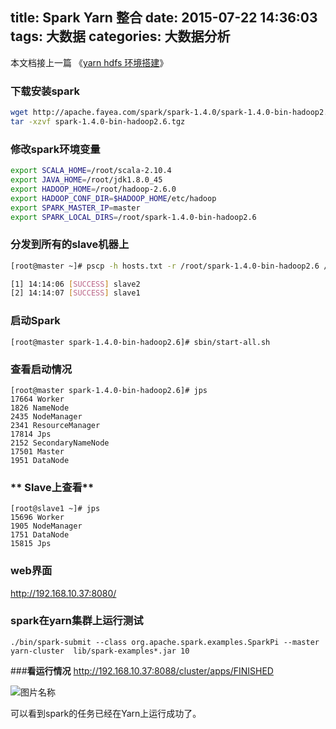 title: Spark Yarn 整合
date: 2015-07-22 14:36:03
tags: 大数据
categories: 大数据分析
---
本文档接上一篇 《[yarn hdfs 环境搭建](http://youfu.xyz/2015/07/22/yarn-hdfs/)》
### **下载安装spark**
``` bash
wget http://apache.fayea.com/spark/spark-1.4.0/spark-1.4.0-bin-hadoop2.6.tgz
tar -xzvf spark-1.4.0-bin-hadoop2.6.tgz
```

### **修改spark环境变量**
``` bash
export SCALA_HOME=/root/scala-2.10.4
export JAVA_HOME=/root/jdk1.8.0_45
export HADOOP_HOME=/root/hadoop-2.6.0
export HADOOP_CONF_DIR=$HADOOP_HOME/etc/hadoop
export SPARK_MASTER_IP=master
export SPARK_LOCAL_DIRS=/root/spark-1.4.0-bin-hadoop2.6
```
### **分发到所有的slave机器上**
<!-- more -->
``` bash
[root@master ~]# pscp -h hosts.txt -r /root/spark-1.4.0-bin-hadoop2.6 /root/

[1] 14:14:06 [SUCCESS] slave2
[2] 14:14:07 [SUCCESS] slave1
```
### **启动Spark**
```
[root@master spark-1.4.0-bin-hadoop2.6]# sbin/start-all.sh
```
### **查看启动情况**
```
[root@master spark-1.4.0-bin-hadoop2.6]# jps
17664 Worker
1826 NameNode
2435 NodeManager
2341 ResourceManager
17814 Jps
2152 SecondaryNameNode
17501 Master
1951 DataNode
```
### ** Slave上查看**
```
[root@slave1 ~]# jps
15696 Worker
1905 NodeManager
1751 DataNode
15815 Jps
```
### **web界面**
http://192.168.10.37:8080/

### **spark在yarn集群上运行测试**
```
./bin/spark-submit --class org.apache.spark.examples.SparkPi --master yarn-cluster  lib/spark-examples*.jar 10
```

###**看运行情况**
http://192.168.10.37:8088/cluster/apps/FINISHED

![图片名称](http://7teb9r.com1.z0.glb.clouddn.com/spark-yarn.png)

可以看到spark的任务已经在Yarn上运行成功了。
